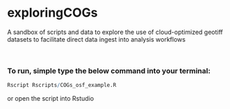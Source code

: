 # exploringCOGs
A sandbox of scripts and data to explore the use of cloud-optimized geotiff datasets to facilitate direct data ingest into analysis workflows <br>

<br>

### To run, simple type the below command into your terminal:

``` r
Rscript Rscripts/COGs_osf_example.R
```

or open the script into Rstudio
